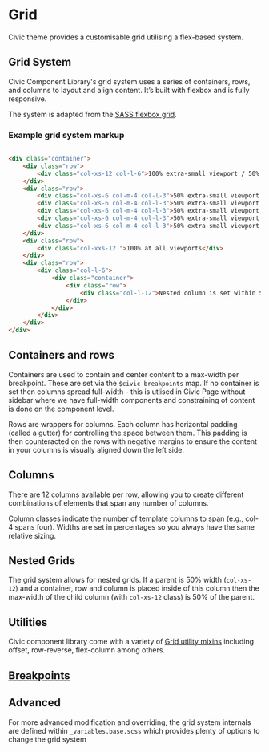 # Grid

Civic theme provides a customisable grid utilising a flex-based system.

## Grid System

Civic Component Library's grid system uses a series of containers, rows, and columns to layout and align content.
It’s built with flexbox and is fully responsive. 

The system is adapted from the [SASS flexbox grid](http://sassflexboxgrid.com/).

### Example grid system markup

```html

<div class="container">
    <div class="row">
        <div class="col-xs-12 col-l-6">100% extra-small viewport / 50% large viewport</div>
    </div>
    <div class="row">
        <div class="col-xs-6 col-m-4 col-l-3">50% extra-small viewport / 33% medium viewport / 25% large viewport</div>
        <div class="col-xs-6 col-m-4 col-l-3">50% extra-small viewport / 33% medium viewport / 25% large viewport</div>
        <div class="col-xs-6 col-m-4 col-l-3">50% extra-small viewport / 33% medium viewport / 25% large viewport</div>
        <div class="col-xs-6 col-m-4 col-l-3">50% extra-small viewport / 33% medium viewport / 25% large viewport</div>
        <div class="col-xs-6 col-m-4 col-l-3">50% extra-small viewport / 33% medium viewport / 25% large viewport</div>
    </div>
    <div class="row">
        <div class="col-xxs-12 ">100% at all viewports</div>
    </div>
    <div class="row">
        <div class="col-l-6">
            <div class="container">
                <div class="row">
                    <div class="col-l-12">Nested column is set within 50% width parent and so is 50% parent container width</div>
                </div>
            </div>
        </div>
    </div>
</div>


```

## Containers and rows

Containers are used to contain and center content to a max-width per breakpoint. These are set via the `$civic-breakpoints` map.
If no container is set then columns spread full-width - this is utlised in Civic Page without sidebar where we have full-width
components and constraining of content is done on the component level.

Rows are wrappers for columns. Each column has horizontal padding (called a gutter) for controlling
the space between them. This padding is then counteracted on the rows with negative margins to ensure the content
in your columns is visually aligned down the left side.

## Columns

There are 12 columns available per row, allowing you to create different combinations of elements that span
any number of columns. 

Column classes indicate the number of template columns to span (e.g., col-4 spans four).
Widths are set in percentages so you always have the same relative sizing.

## Nested Grids

The grid system allows for nested grids. If a parent is 50% width (`col-xs-12`) and a container, row and column is placed inside of this
column then the max-width of the child column (with `col-xs-12` class) is 50% of the parent.

## Utilities

Civic component library come with a variety of [Grid utility mixins](../civic-library/components/00-base/mixins/_grid.scss)
including offset, row-reverse, flex-column among others.

## [Breakpoints](breakpoints.md)

## Advanced
For more advanced modification and overriding, the grid system internals are defined within `_variables.base.scss` 
which provides plenty of options to change the grid system
